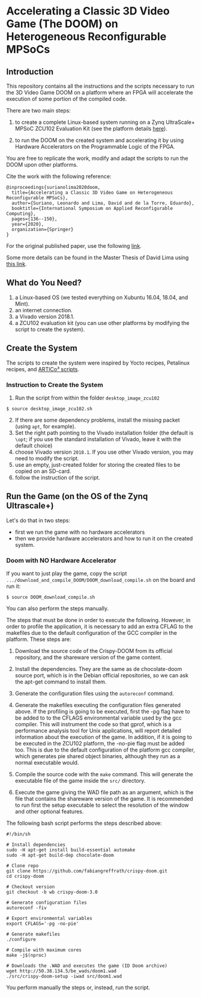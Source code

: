 # Accelerating a Classic 3D Video Game (The DOOM) on Heterogeneous Reconfigurable MPSoCs

## Introduction



This repository contains all the instructions and the scripts necessary to run the 3D Video Game DOOM on a platform where an FPGA will accelerate the execution of some portion of the compiled code.

There are two main steps:

 1. to create a complete Linux-based system running on a Zynq UltraScale+ MPSoC ZCU102 Evaluation Kit (see the platform details [here](https://www.xilinx.com/products/boards-and-kits/ek-u1-zcu102-g.html)).
 
 2. to run the DOOM on the created system and accelerating it by using Hardware Accelerators on the Programmable Logic of the FPGA.

You are free to replicate the work, modify and adapt the scripts to run the DOOM upon other platforms. 

Cite the work with the following reference: 

```
@inproceedings{surianolima2020doom,
  title={Accelerating a Classic 3D Video Game on Heterogeneous Reconfigurable MPSoCs},
  author={Suriano, Leonardo and Lima, David and de la Torre, Eduardo},
  booktitle={International Symposium on Applied Reconfigurable Computing},
  pages={136--150},
  year={2020},
  organization={Springer}
}

```

For the original published paper, use the following [link](https://link.springer.com/chapter/10.1007/978-3-030-44534-8_11).

Some more details can be found in the Master Thesis of David Lima using [this link](https://github.com/Limiloiko/TFM_DOOM).

## What do You Need?

 1. a Linux-based OS (we tested everything on Xubuntu 16.04, 18.04, and Mint).
 2. an internet connection.
 3. a Vivado version 2018.1.
 4. a ZCU102 evaluation kit (you can use other platforms by modifying the script to create the system). 

## Create the System

The scripts to create the system were inspired by Yocto recipes, Petalinux recipes, and [ARTICo³ scripts](https://github.com/des-cei/artico3).

### Instruction to Create the System

 1. Run the script from within the folder `desktop_image_zcu102`
 
```
$ source desktop_image_zcu102.sh 

```
 2. If there are some dependency problems, install the missing packet (using `apt`, for example).
 3. Set the right path pointing to the Vivado installation folder (the default is `\opt`; if you use the standard installation of Vivado, leave it with the default choice)
 4. choose Vivado version `2018.1`. If you use other Vivado version, you may need to modify the script.
 5. use an empty, just-created folder for storing the created files to be copied on an SD-card.
 6. follow the instruction of the script.
 
## Run the Game (on the OS of the Zynq Ultrascale+)

Let's do that in two steps: 
 * first we run the game with no hardware accelerators
 * then we provide hardware accelerators and how to run it on the created system.

### Doom with NO Hardware Accelerator

If you want to just play the game, copy the script `.../download_and_compile_DOOM/DOOM_download_compile.sh` on the board and run it:

```
$ source DOOM_download_compile.sh
```

You can also perform the steps manually.

The steps that must be done in order to execute the following. However, in order to profile the application, it is necessary to add an extra CFLAG to the makefiles due to the default configuration of the GCC compiler in the platform. These steps are:

  1. Download the source code of the Crispy-DOOM from its official repository, and the shareware version of the game content.
 
  2. Install the dependencies. They are the same as de chocolate-doom source port, which is in the Debian official repositories, so we can ask the apt-get command to install them.
  
  3. Generate the configuration files using the `autoreconf` command.
  
  4. Generate the makefiles executing the configuration files generated above. If the profiling is going to be executed, first the -pg flag have to be added to to the CFLAGS environmental variable used by the gcc compiler. This will instrument the code so that gprof, which is a performance analysis tool for Unix applications, will report detailed information about the execution of the game. In addition, if it is going to be executed in the ZCU102 platform, the -no-pie flag must be added too. This is due to the default configuration of the platform gcc compiler, which generates pie shared object binaries, although they run as a normal executable would.
  
  5. Compile the source code with the `make` command. This will generate the executable file of the game inside the `src/` directory.
  
  6. Execute the game giving the WAD file path as an argument, which is the file that contains the shareware version of the game. It is recommended to run first the setup executable to select the resolution of the window and other optional features.
  
The following bash script performs the steps described above:

```
#!/bin/sh

# Install dependencies
sudo -H apt-get install build-essential automake
sudo -H apt-get build-dep chocolate-doom

# Clone repo
git clone https://github.com/fabiangreffrath/crispy-doom.git
cd crispy-doom

# Checkout version
git checkout -b wb crispy-doom-3.0

# Generate configuration files
autoreconf -fiv

# Export environmental variables
export CFLAGS='-pg -no-pie'

# Generate makefiles
./configure

# Compile with maximum cores
make -j$(nproc)

# Downloads the .WAD and executes the game (ID Doom archive)
wget http://50.38.134.5/be_wads/doom1.wad
./src/crispy-doom-setup -iwad src/doom1.wad
```
  
You perform manually the steps or, instead, run the script.
  
 
 
 
 
 
 
 
 
 
 
 
 
 
 
 
 
 
 